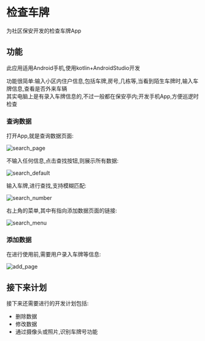 # 检查车牌

为社区保安开发的检查车牌App

## 功能

此应用适用Android手机,使用kotlin+AndroidStudio开发

功能很简单:输入小区内住户信息,包括车牌,房号,几栋等,当看到陌生车牌时,输入车牌信息,查看是否外来车辆  
其实电脑上是有录入车牌信息的,不过一般都在保安亭内;开发手机App,方便巡逻时检查


### 查询数据

打开App,就是查询数据页面:

![search_page](doc/search_page.png)

不输入任何信息,点击查找按钮,则展示所有数据:

![search_default](doc/search_default.png)

输入车牌,进行查找,支持模糊匹配:

![search_number](doc/search_number.png)

右上角的菜单,其中有指向添加数据页面的链接:

![search_menu](doc/search_menu.png)

### 添加数据

在进行使用前,需要用户录入车牌等信息:

![add_page](doc/add_page.png)

## 接下来计划

接下来还需要进行的开发计划包括:

* 删除数据
* 修改数据
* 通过摄像头或照片,识别车牌号功能
